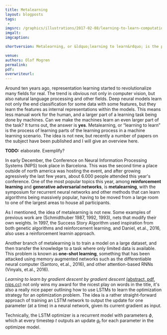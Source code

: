 ```yaml
---
title: Metalearning
layout: blogposts
tags:
 - 
imgsrc: /graphics/illustrations/2017-02-08/learning-to-learn-computation-graph.png
imgalt: 
imgcaption: 

shortversion: Metalearning, or &ldquo;learning to learn&rdquo; is the process of learning parts of the learning process in a machine learning scenario. The idea is not new, but recently a number of papers on the subject have been published and I will give an overview here.

venue: 
authors: Olof Mogren
permalink:
pdf: 
overwriteurl: 
---
```


Around ten years ago, representation learning started to revolutionalize
many fields for real.
The trend is obvious not only in computer vision, but also
natural language processing and other fields.
Deep neural models learn not only the end classification for some
data with some features, but they learn the features as internal representations
within the models.
This means less manual work for the human, and a larger part of
a learning task being done by machines.
Can we make the machines learn an even larger part of the task?
It turns out, the answer is <strong>yes</strong>.
Metalearning, or &ldquo;learning to learn&rdquo; is the process of
learning parts of the learning process in a machine learning scenario.
The idea is not new, but recently a number of papers on the subject
have been published and I will give an overview here.

<strong>TODO:</strong> elaborate. Exemplify?


In early December, the Conference on Neural Information Processing Systems (NIPS)
took place in Barcelona. This was the second time a place outside of north
america was hosting the event, and after growing agressively the last few
years, about 6.000 people attended this year's conference.
One of the most popular topics this year, among <strong>reinforcement learning</strong>
and <strong>generative adversarial networks</strong>,
is <strong>metalearning</strong>, with the
symposium for recurrent neural networks and other methods that can learn algorithms
being massively popular, having to be moved from a large room
to one of the largest areas to house all participants.

As I mentioned, the idea of metalearning is not new.
Some examples of previous work are
(Schmidthuber 1987, 1992, 1993), nets that modify their own weights.
In 1997, the Success Story Algorithm used inspiration from both
genetic algorithms and reinforcement learning,
and Daniel, et.al., 2016, also uses a reinforcement learnin approach.

Another branch of metalearning is to train a model on a large dataset,
and then transfer the knowledge to a task where only limited data is available.
This problem is known as <strong>one-shot learning</strong>, something
that has been attacked using memory augmented networks such as
the differentiable neural computer (Santoro, et.al., 2016), and
other attention-based RNNs (Vinyals, et.al., 2016).

*Learning to learn by gradient descent by gradient descent*
[(abstract, pdf, nips.cc)](https://papers.nips.cc/paper/6461-learning-to-learn-by-gradient-descent-by-gradient-descent)
not only wins my award for the nicest play on words in the title,
it's also a really nice paper outlining how to use LSTMs to learn
the optimization strategy for an optimization problem.
The idea is a rather straight-forward approach of
training an LSTM network to output the update for one parameter (at a time)
in a neural network, given its current gradient as input.

Technically, the LSTM optimizer is a recurrent model with parameters $\phi$,
which at every timestep $t$ outputs an update $g_t$ for each parameter in
the optimizee model.



